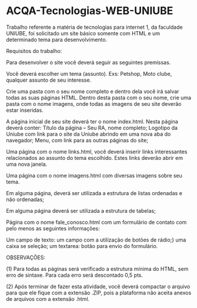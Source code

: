 # ACQA-Tecnologias-WEB-UNIUBE

Trabalho referente a matéria de tecnologias para internet 1, da faculdade UNIUBE, foi solicitado um site básico somente com HTML e um determinado tema para desenvolvimento.

Requisitos do trabalho:

Para desenvolver o site você deverá seguir as seguintes premissas.

Você deverá escolher um tema (assunto).
Exs: Petshop, Moto clube, qualquer assunto de seu interesse.
 
Crie uma pasta com o seu nome completo e dentro dela você irá salvar todas as suas páginas HTML. Dentro desta pasta com o seu nome, crie uma pasta com o nome imagens, onde todas as imagens de seu site deverão estar inseridas.


A página inicial de seu site deverá ter o nome index.html. Nesta página deverá conter:
Título da página – Seu RA, nome completo;
Logotipo da Uniube com link para o site da Uniube abrindo em uma nova aba do navegador;
Menu, com link para as outras páginas do site;
 

Uma página com o nome links.html, você deverá inserir links interessantes relacionados ao assunto do tema escolhido. Estes links deverão abrir em uma nova janela.
 
Uma página com o nome imagens.html com diversas imagens sobre seu tema.
 
Em alguma página, deverá ser utilizada a estrutura de listas ordenadas e não ordenadas;
 
Em alguma página deverá ser utilizada a estrutura de tabelas;
 
Página com o nome fale_conosco.html com um formulário de contato com pelo menos as seguintes informações:

Um campo de texto:
um campo com a utilização de botões de rádio;}
uma caixa se seleção;
um textarea:
botão para envio do formulário.

OBSERVAÇÕES:

(1) Para todas as páginas será verificado a estrutura mínima do HTML, sem erro de sintaxe. Para cada erro será descontado 0,5 pts.

(2) Após terminar de fazer esta atividade, você deverá compactar o arquivo para que ele fique com a extensão .ZIP, pois a plataforma não aceita anexos de arquivos com a extensão .html.

